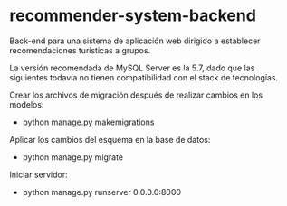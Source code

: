 # recommender-system-backend
Back-end para una sistema de aplicación web dirigido a establecer recomendaciones turísticas a grupos.

La versión recomendada de MySQL Server es la 5.7, dado que las siguientes todavía no tienen compatibilidad con el stack de tecnologías.

Crear los archivos de migración después de realizar cambios en los modelos:
- python manage.py makemigrations

Aplicar los cambios del esquema en la base de datos:
- python manage.py migrate

Iniciar servidor:
- python manage.py runserver 0.0.0.0:8000

